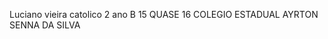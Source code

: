 Luciano vieira catolico
2 ano B
15 QUASE 16
COLEGIO ESTADUAL AYRTON SENNA DA SILVA
<!---
santastico132/santastico132 is a ✨ special ✨ repository because its `README.md` (this file) appears on your GitHub profile.
You can click the Preview link to take a look at your changes.
--->
